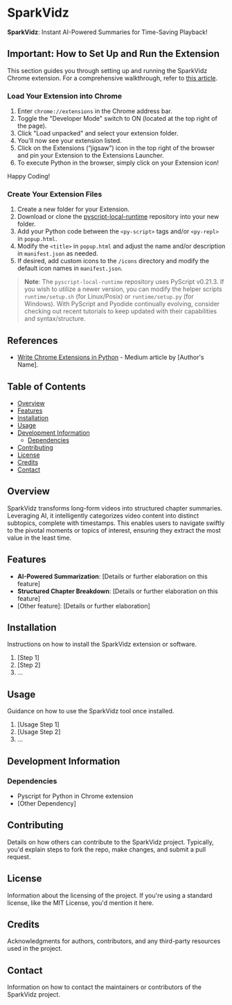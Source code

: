 # SparkVidz

**SparkVidz**: Instant AI-Powered Summaries for Time-Saving Playback!

## Important: How to Set Up and Run the Extension
This section guides you through setting up and running the SparkVidz Chrome extension. For a comprehensive walkthrough, refer to [this article](https://medium.com/pythoniq/write-chrome-extensions-in-python-6c6b0e2e1573).


### Load Your Extension into Chrome
1. Enter `chrome://extensions` in the Chrome address bar.
2. Toggle the "Developer Mode" switch to ON (located at the top right of the page).
3. Click "Load unpacked" and select your extension folder.
4. You'll now see your extension listed.
5. Click on the Extensions (“jigsaw”) icon in the top right of the browser and pin your Extension to the Extensions Launcher.
6. To execute Python in the browser, simply click on your Extension icon!

   
Happy Coding!

### Create Your Extension Files
1. Create a new folder for your Extension.
2. Download or clone the [pyscript-local-runtime](https://github.com/PFython/pyscript-local-runtime) repository into your new folder.
3. Add your Python code between the `<py-script>` tags and/or `<py-repl>` in `popup.html`.
4. Modify the `<title>` in `popup.html` and adjust the name and/or description in `manifest.json` as needed.
5. If desired, add custom icons to the `/icons` directory and modify the default icon names in `manifest.json`.

> **Note**: The `pyscript-local-runtime` repository uses PyScript v0.21.3. If you wish to utilize a newer version, you can modify the helper scripts `runtime/setup.sh` (for Linux/Posix) or `runtime/setup.py` (for Windows). With PyScript and Pyodide continually evolving, consider checking out recent tutorials to keep updated with their capabilities and syntax/structure.

## References

- [Write Chrome Extensions in Python](https://medium.com/pythoniq/write-chrome-extensions-in-python-6c6b0e2e1573) - Medium article by [Author's Name].

## Table of Contents
- [Overview](#overview)
- [Features](#features)
- [Installation](#installation)
- [Usage](#usage)
- [Development Information](#development-information)
  - [Dependencies](#dependencies)
- [Contributing](#contributing)
- [License](#license)
- [Credits](#credits)
- [Contact](#contact)

## Overview

SparkVidz transforms long-form videos into structured chapter summaries. Leveraging AI, it intelligently categorizes video content into distinct subtopics, complete with timestamps. This enables users to navigate swiftly to the pivotal moments or topics of interest, ensuring they extract the most value in the least time.

## Features
- **AI-Powered Summarization**: [Details or further elaboration on this feature]
- **Structured Chapter Breakdown**: [Details or further elaboration on this feature]
- [Other feature]: [Details or further elaboration]

## Installation
Instructions on how to install the SparkVidz extension or software.

1. [Step 1]
2. [Step 2]
3. ...

## Usage
Guidance on how to use the SparkVidz tool once installed.

1. [Usage Step 1]
2. [Usage Step 2]
3. ...

## Development Information

### Dependencies
- Pyscript for Python in Chrome extension
- [Other Dependency]

## Contributing
Details on how others can contribute to the SparkVidz project. Typically, you'd explain steps to fork the repo, make changes, and submit a pull request.

## License
Information about the licensing of the project. If you're using a standard license, like the MIT License, you'd mention it here.

## Credits
Acknowledgments for authors, contributors, and any third-party resources used in the project.

## Contact
Information on how to contact the maintainers or contributors of the SparkVidz project.

